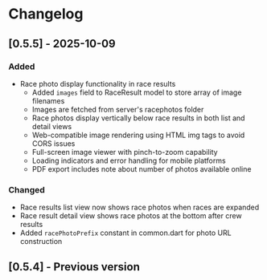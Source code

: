 # Changelog

## [0.5.5] - 2025-10-09

### Added
- Race photo display functionality in race results
  - Added `images` field to RaceResult model to store array of image filenames
  - Images are fetched from server's racephotos folder
  - Race photos display vertically below race results in both list and detail views
  - Web-compatible image rendering using HTML img tags to avoid CORS issues
  - Full-screen image viewer with pinch-to-zoom capability
  - Loading indicators and error handling for mobile platforms
  - PDF export includes note about number of photos available online

### Changed
- Race results list view now shows race photos when races are expanded
- Race result detail view shows race photos at the bottom after crew results
- Added `racePhotoPrefix` constant in common.dart for photo URL construction

## [0.5.4] - Previous version

